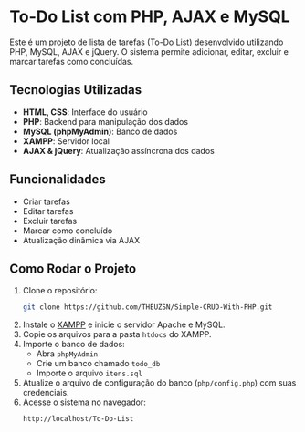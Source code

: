 # To-Do List com PHP, AJAX e MySQL

Este é um projeto de lista de tarefas (To-Do List) desenvolvido utilizando PHP, MySQL, AJAX e jQuery. O sistema permite adicionar, editar, excluir e marcar tarefas como concluídas.

## Tecnologias Utilizadas
- **HTML, CSS**: Interface do usuário
- **PHP**: Backend para manipulação dos dados
- **MySQL (phpMyAdmin)**: Banco de dados
- **XAMPP**: Servidor local
- **AJAX & jQuery**: Atualização assíncrona dos dados

## Funcionalidades
- Criar tarefas
- Editar tarefas
- Excluir tarefas
- Marcar como concluído
- Atualização dinâmica via AJAX

## Como Rodar o Projeto

1. Clone o repositório:
   ```bash
   git clone https://github.com/THEUZSN/Simple-CRUD-With-PHP.git
   ```
2. Instale o [XAMPP](https://www.apachefriends.org/index.html) e inicie o servidor Apache e MySQL.
3. Copie os arquivos para a pasta `htdocs` do XAMPP.
4. Importe o banco de dados:
   - Abra `phpMyAdmin`
   - Crie um banco chamado `todo_db`
   - Importe o arquivo `itens.sql`
5. Atualize o arquivo de configuração do banco (`php/config.php`) com suas credenciais.
6. Acesse o sistema no navegador:
   ```
   http://localhost/To-Do-List
 
